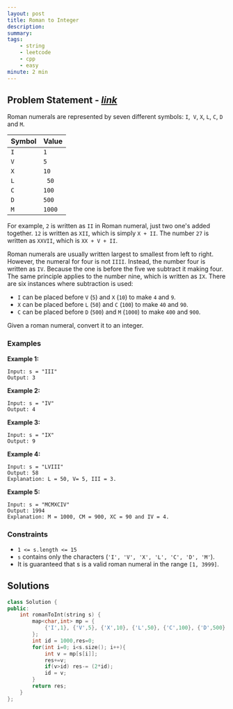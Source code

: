 ```yaml
---
layout: post
title: Roman to Integer
description: 
summary: 
tags:
    - string
    - leetcode
    - cpp
    - easy
minute: 2 min
---
```


## Problem Statement - [*link*](https://leetcode.com/problems/roman-to-integer/)
Roman numerals are represented by seven different symbols: `I`,` V`, `X`, `L`, `C`, `D` and `M`.


| Symbol | Value |
|--|--|
|`I`       |      `1`|
|`V`       |      `5`|
|`X`       |      `10`|
|`L`        |    ` 50`|
|`C`       |      `100`|
|`D`      |       `500`|
|`M`     |        `1000`|

For example, `2` is written as `II` in Roman numeral, just two one's added together. `12` is written as `XII`, which is simply `X + II`. The number `27` is written as `XXVII`, which is `XX + V + II`.

Roman numerals are usually written largest to smallest from left to right. However, the numeral for four is not `IIII`. Instead, the number four is written as `IV`. Because the one is before the five we subtract it making four. The same principle applies to the number nine, which is written as `IX`. There are six instances where subtraction is used:

+ `I` can be placed before `V` (`5`) and `X` (`10`) to make `4` and `9`. 
+ `X` can be placed before `L` (`50`) and `C` (`100`) to make `40` and `90`. 
+ `C` can be placed before `D` (`500`) and `M` (`1000`) to make `400` and `900`.   

Given a roman numeral, convert it to an integer.

### Examples

**Example 1:**   
```
Input: s = "III"
Output: 3
```

**Example 2:**  
```
Input: s = "IV"
Output: 4
```

**Example 3:**  
```
Input: s = "IX"
Output: 9
```

**Example 4:**  
```
Input: s = "LVIII"
Output: 58
Explanation: L = 50, V= 5, III = 3.
```

**Example 5:**  
```
Input: s = "MCMXCIV"
Output: 1994
Explanation: M = 1000, CM = 900, XC = 90 and IV = 4.
```

### Constraints
+ `1 <= s.length <= 15`
+ `s` contains only the characters (`'I', 'V', 'X', 'L', 'C', 'D', 'M'`).
+ It is guaranteed that s is a valid roman numeral in the range `[1, 3999]`.


## Solutions

```cpp
class Solution {
public:
    int romanToInt(string s) {
        map<char,int> mp = {
            {'I',1}, {'V',5}, {'X',10}, {'L',50}, {'C',100}, {'D',500}, {'M',1000}
        };
        int id = 1000,res=0;
        for(int i=0; i<s.size(); i++){
            int v = mp[s[i]];
            res+=v;
            if(v>id) res-= (2*id);
            id = v;
        }
        return res;
    }
};
```

